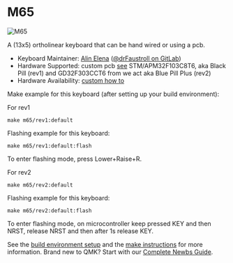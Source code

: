 # M65

![M65](https://i.imgur.com/gXuecush.jpg)

A  (13x5) ortholinear keyboard that can be hand wired or using a pcb.

* Keyboard Maintainer: [Alin Elena](https://github.com/alinelena) ([@drFaustroll on GitLab](https://gitlab.com/drFaustroll))
* Hardware Supported: custom pcb [see](https://gitlab.com/drFaustroll/m65) STM/APM32F103C8T6, aka Black Pill (rev1)  and
  GD32F303CCT6 from we act aka Blue Pill Plus (rev2)
* Hardware Availability: [custom how to](https://alin.elena.space/blog/keeblego/)


Make example for this keyboard (after setting up your build environment):

For rev1

    make m65/rev1:default

Flashing example for this keyboard:

    make m65/rev1:default:flash

To enter flashing mode, press Lower+Raise+R.

For rev2

    make m65/rev2:default

Flashing example for this keyboard:

    make m65/rev2:default:flash

To enter flashing mode, on microcontroller keep pressed KEY and then NRST, release NRST and then after 1s release KEY.

See the [build environment setup](https://docs.qmk.fm/#/getting_started_build_tools) and the [make instructions](https://docs.qmk.fm/#/getting_started_make_guide) for more information. Brand new to QMK? Start with our [Complete Newbs Guide](https://docs.qmk.fm/#/newbs).
